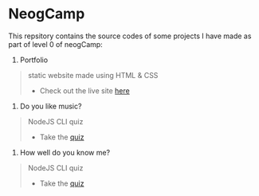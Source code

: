 # NeogCamp

This repsitory contains the source codes of some projects I have made as part of level 0 of neogCamp:

1. Portfolio 
> static website made using HTML & CSS
> - Check out the live site [here](https://samriddhi-jain.netlify.app/)
1. Do you like music? 
> NodeJS CLI quiz
> - Take the [quiz]()
1. How well do you know me? 
> NodeJS CLI quiz
> - Take the [quiz]()